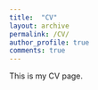 ```yaml
---
title:  "CV"
layout: archive
permalink: /CV/
author_profile: true
comments: true
---
```


This is my CV page.
